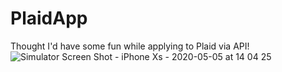 # PlaidApp
Thought I'd have some fun while applying to Plaid via API!
![Simulator Screen Shot - iPhone Xs - 2020-05-05 at 14 04 25](https://user-images.githubusercontent.com/46018900/81115935-63b3da00-8ed9-11ea-857d-c14b8deefdba.png)

